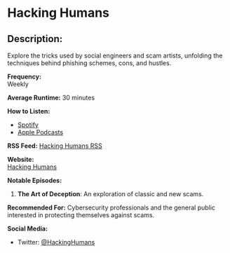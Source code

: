 # Hacking Humans

## Description:

Explore the tricks used by social engineers and scam artists, unfolding the techniques behind phishing schemes, cons, and hustles.

**Frequency:**  
Weekly

**Average Runtime:**
30 minutes

**How to Listen:**

- [Spotify](https://open.spotify.com/show/5I95dzbd0dtVVi8yFKSlhx)
- [Apple Podcasts](https://podcasts.apple.com/us/podcast/hacking-humans/id1417566789)

**RSS Feed:**
[Hacking Humans RSS](https://feeds.megaphone.fm/hacking-humans)

**Website:**  
[Hacking Humans](https://thecyberwire.com/podcasts/hacking-humans)

**Notable Episodes:**

1. **The Art of Deception**: An exploration of classic and new scams.

**Recommended For:**
Cybersecurity professionals and the general public interested in protecting themselves against scams.

**Social Media:**

- Twitter: [@HackingHumans](https://twitter.com/hackinghumans)
